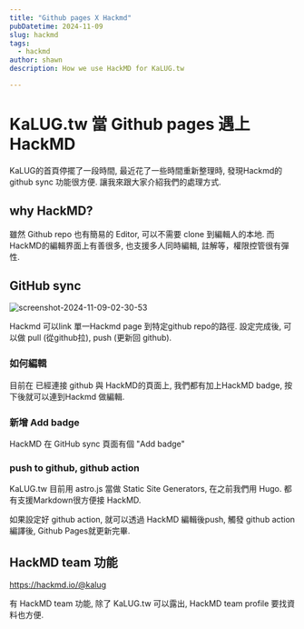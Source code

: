 ```yaml
---
title: "Github pages X Hackmd"
pubDatetime: 2024-11-09
slug: hackmd
tags:
  - hackmd
author: shawn 
description: How we use HackMD for KaLUG.tw

---
```


# KaLUG.tw 當 Github pages 遇上 HackMD

KaLUG的首頁停擺了一段時間, 最近花了一些時間重新整理時, 發現Hackmd的 github sync 功能很方便.
讓我來跟大家介紹我們的處理方式.

## why HackMD?

雖然 Github repo 也有簡易的 Editor, 可以不需要 clone 到編輯人的本地. 而HackMD的編輯界面上有善很多, 也支援多人同時編輯, 註解等，權限控管很有彈性.



## GitHub sync


![screenshot-2024-11-09-02-30-53](https://hackmd.io/_uploads/Syq_YHnZye.png)

Hackmd 可以link 單一Hackmd page 到特定github repo的路徑.
設定完成後, 可以做 pull (從github拉), push (更新回 github).

### 如何編輯
目前在 已經連接 github 與 HackMD的頁面上, 
我們都有加上HackMD badge, 按下後就可以連到Hackmd 做編輯.

### 新增 Add badge
HackMD 在 GitHub sync 頁面有個  "Add badge"

### push to github, github action

KaLUG.tw 目前用 astro.js 當做 Static Site Generators, 在之前我們用 Hugo. 都有支援Markdown很方便接 HackMD.

如果設定好 github action, 就可以透過 HackMD 編輯後push, 觸發 github action 編譯後, Github Pages就更新完畢.

## HackMD team 功能
https://hackmd.io/@kalug

有 HackMD team 功能, 除了 KaLUG.tw 可以露出,  HackMD team profile 要找資料也方便.
